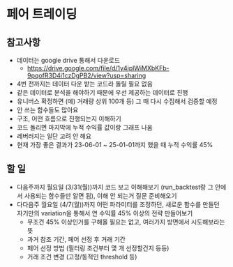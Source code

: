 # 페어 트레이딩

## 참고사항
- 데이터는 google drive 통해서 다운로드
  - https://drive.google.com/file/d/1y4iplWiMXbKFb-9pqofR3D4i1czDgPB2/view?usp=sharing
- 4번 전까지는 데이터 다운 받는 코드라 돌릴 필요 없음
- 같은 데이터로 분석을 해야하기 때문에 우선 제공하는 데이터로 진행
- 유니버스 확정하면 (예) 거래량 상위 100개 등) 그 때 다시 수집해서 검증할 예정
- 안 쓰는 함수들도 많아요
- 구조, 어떤 흐름으로 진행되는지 이해하기
- 코드 돌리면 마지막에 누적 수익률 값이랑 그래프 나옴
- 레버러지는 일단 고려 안 해요
- 현재 가장 좋은 결과가 23-06-01 ~ 25-01-01까지 했을 때 누적 수익률 45%

## 할 일
- 다음주까지 월요일 (3/31(월))까지 코드 보고 이해해보기 (run_backtest랑 그 안에서 사용되는 함수들만 알면 됨), 이해 안 되는거 질문 준비해오기 
- 다다음주 월요일 (4/7(월))까지 어떤 파라미터를 조정하던, 새로운 함수를 만들던 자기만의 variation을 통해서 연 수익률 45% 이상의 전략 만들어보기
  - 무조건 45% 이상인거를 구해올 필요는 없고, 여러가지 방면에서 시도해보라는 뜻
  - 과거 참조 기간, 페어 선정 후 거래 기간
  - 페어 선정 방법 (필터링 조건부터 몇 개 선정할건지 등등)
  - 거래 조건 변경 (고정/동적인 threshold 등)
